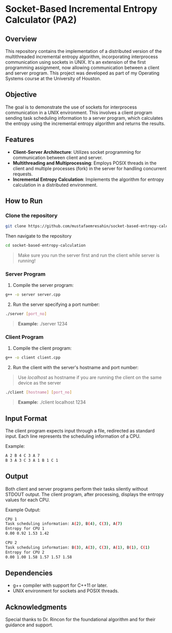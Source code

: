 # Socket-Based Incremental Entropy Calculator (PA2)

## Overview
This repository contains the implementation of a distributed version of the multithreaded incremental entropy algorithm, incorporating interprocess communication using sockets in UNIX. It's an extension of the first programming assignment, now allowing communication between a client and server program. This project was developed as part of my Operating Systems course at the University of Houston.

## Objective
The goal is to demonstrate the use of sockets for interprocess communication in a UNIX environment. This involves a client program sending task scheduling information to a server program, which calculates the entropy using the incremental entropy algorithm and returns the results.

## Features
- **Client-Server Architecture**: Utilizes socket programming for communication between client and server.
- **Multithreading and Multiprocessing**: Employs POSIX threads in the client and multiple processes (fork) in the server for handling concurrent requests.
- **Incremental Entropy Calculation**: Implements the algorithm for entropy calculation in a distributed environment.


## How to Run

### Clone the repository

```bash
git clone https://github.com/mustafaemresahin/socket-based-entropy-calculation.git
```

Then navigate to the repository

```bash
cd socket-based-entropy-calculation
```

> Make sure you run the server first and run the client while server is running!

### Server Program
1. Compile the server program:

```bash
g++ -o server server.cpp
```

2. Run the server specifying a port number:

```bash
./server [port_no]
```
> **Example:** ./server 1234

### Client Program
1. Compile the client program:

```bash
g++ -o client client.cpp
```

2. Run the client with the server's hostname and port number:

> Use *localhost* as hostname if you are running the client on the same device as the server

```bash
./client [hostname] [port_no]
```

> **Example:** ./client localhost 1234



## Input Format
The client program expects input through a file, redirected as standard input. Each line represents the scheduling information of a CPU.


Example:

```bash
A 2 B 4 C 3 A 7
B 3 A 3 C 3 A 1 B 1 C 1
```


## Output
Both client and server programs perform their tasks silently without STDOUT output. The client program, after processing, displays the entropy values for each CPU.

Example Output:

```bash
CPU 1
Task scheduling information: A(2), B(4), C(3), A(7)
Entropy for CPU 1
0.00 0.92 1.53 1.42

CPU 2
Task scheduling information: B(3), A(3), C(3), A(1), B(1), C(1)
Entropy for CPU 2
0.00 1.00 1.58 1.57 1.57 1.58
```

## Dependencies
- g++ compiler with support for C++11 or later.
- UNIX environment for sockets and POSIX threads.


## Acknowledgments
Special thanks to Dr. Rincon for the foundational algorithm and for their guidance and support.
